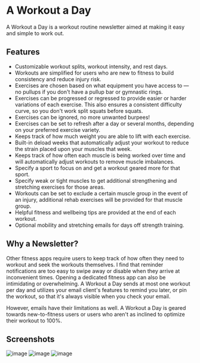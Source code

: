 # A Workout a Day

A Workout a Day is a workout routine newsletter aimed at making it easy and simple to work out.


## Features

- Customizable workout splits, workout intensity, and rest days. 
- Workouts are simplified for users who are new to fitness to build consistency and reduce injury risk.
- Exercises are chosen based on what equipment you have access to — no pullups if you don't have a pullup bar or gymnastic rings.
- Exercises can be progressed or regressed to provide easier or harder variations of each exercise. This also ensures a consistent difficulty curve, so you don't work split squats before squats.
- Exercises can be ignored, no more unwanted burpees!
- Exercises can be set to refresh after a day or several months, depending on your preferred exercise variety.
- Keeps track of how much weight you are able to lift with each exercise.
- Built-in deload weeks that automatically adjust your workout to reduce the strain placed upon your muscles that week.
- Keeps track of how often each muscle is being worked over time and will automatically adjust workouts to remove muscle imbalances.
- Specify a sport to focus on and get a workout geared more for that sport.
- Specify weak or tight muscles to get additional strengthening and stretching exercises for those areas.
- Workouts can be set to exclude a certain muscle group in the event of an injury, additional rehab exercises will be provided for that muscle group.
- Helpful fitness and wellbeing tips are provided at the end of each workout.
- Optional mobility and stretching emails for days off strength training.


## Why a Newsletter?

Other fitness apps require users to keep track of how often they need to workout and seek the workouts themselves. I find that reminder notifications are too easy to swipe away or disable when they arrive at inconvenient times. Opening a dedicated fitness app can also be intimidating or overwhelming. A Workout a Day sends at most one workout per day and utilizes your email client's features to remind you later, or pin the workout, so that it's always visible when you check your email.

However, emails have their limitations as well. A Workout a Day is geared towards new-to-fitness users or users who aren't as inclined to optimize their workout to 100%.

## Screenshots

![image](https://user-images.githubusercontent.com/9373942/217019153-a8780e4e-4758-41a4-948f-a3bb733585bb.png)
![image](https://user-images.githubusercontent.com/9373942/217019229-7364ea5e-8790-444a-b7e3-30213037e874.png)
![image](https://user-images.githubusercontent.com/9373942/217019291-ba8968b8-18ef-4c8c-ae2d-58a7ac531f86.png)


